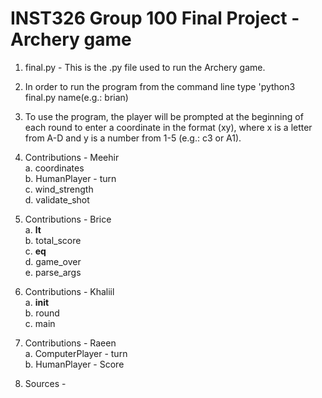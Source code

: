 # INST326 Group 100 Final Project - Archery game </br>
1. final.py - This is the .py file used to run the Archery game. </br>
2. In order to run the program from the command line type 'python3 final.py name(e.g.: brian) </br>
3. To use the program, the player will be prompted at the beginning of each round to enter a coordinate in the format (xy), where x is a letter from A-D and y is a number from 1-5 (e.g.: c3 or A1).</br>
4. Contributions - Meehir </br>
      a. coordinates </br>
      b. HumanPlayer - turn </br>
      c. wind_strength </br>
      d. validate_shot </br>
4. Contributions - Brice </br>
      a. __lt__ </br>
      b. total_score </br>
      c. __eq__ </br>
      d. game_over </br>
      e. parse_args </br>
4. Contributions - Khaliil </br>
      a. __init__ </br>
      b. round </br>
      c. main </br>
4. Contributions - Raeen </br>
      a. ComputerPlayer - turn </br>
      b. HumanPlayer - Score </br>
      
5. Sources - 